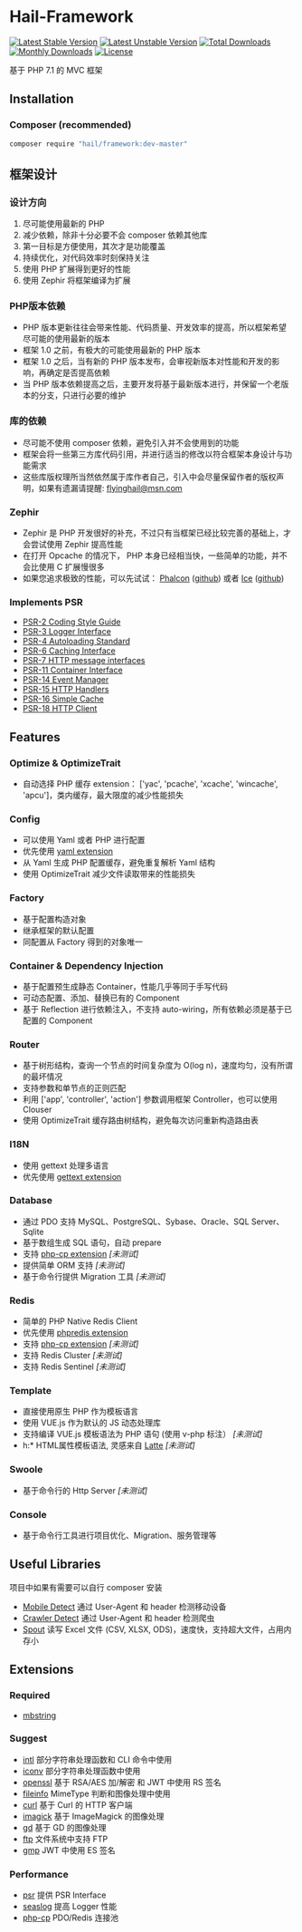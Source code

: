 # Hail-Framework

[![Latest Stable Version](https://poser.pugx.org/hail/framework/version)](https://packagist.org/packages/hail/framework)
[![Latest Unstable Version](https://poser.pugx.org/hail/framework/v/unstable)](//packagist.org/packages/hail/framework)
[![Total Downloads](https://poser.pugx.org/hail/framework/downloads)](https://packagist.org/packages/hail/framework)
[![Monthly Downloads](https://poser.pugx.org/hail/framework/d/monthly)](https://packagist.org/packages/hail/framework)
[![License](https://poser.pugx.org/hail/framework/license)](https://packagist.org/packages/hail/framework)

基于 PHP 7.1 的 MVC 框架

## Installation

### Composer (recommended)

```bash
composer require "hail/framework:dev-master"
```

## 框架设计

### 设计方向
1. 尽可能使用最新的 PHP
2. 减少依赖，除非十分必要不会 composer 依赖其他库
3. 第一目标是方便使用，其次才是功能覆盖
4. 持续优化，对代码效率时刻保持关注
5. 使用 PHP 扩展得到更好的性能
6. 使用 Zephir 将框架编译为扩展

### PHP版本依赖
- PHP 版本更新往往会带来性能、代码质量、开发效率的提高，所以框架希望尽可能的使用最新的版本
- 框架 1.0 之前，有极大的可能使用最新的 PHP 版本
- 框架 1.0 之后，当有新的 PHP 版本发布，会审视新版本对性能和开发的影响，再确定是否提高依赖
- 当 PHP 版本依赖提高之后，主要开发将基于最新版本进行，并保留一个老版本的分支，只进行必要的维护

### 库的依赖
- 尽可能不使用 composer 依赖，避免引入并不会使用到的功能
- 框架会将一些第三方库代码引用，并进行适当的修改以符合框架本身设计与功能需求
- 这些库版权理所当然依然属于库作者自己，引入中会尽量保留作者的版权声明，如果有遗漏请提醒: flyinghail@msn.com

### Zephir
- Zephir 是 PHP 开发很好的补充，不过只有当框架已经比较完善的基础上，才会尝试使用 Zephir 提高性能
- 在打开 Opcache 的情况下， PHP 本身已经相当快，一些简单的功能，并不会比使用 C 扩展慢很多
- 如果您追求极致的性能，可以先试试： [Phalcon](http://phalconphp.com/) ([github](https://github.com/phalcon/cphalcon)) 或者 [Ice](http://www.iceframework.org/) ([github](https://github.com/ice/framework))

### Implements PSR
- [PSR-2 Coding Style Guide](https://www.php-fig.org/psr/psr-2)
- [PSR-3 Logger Interface](https://www.php-fig.org/psr/psr-3)
- [PSR-4 Autoloading Standard](https://www.php-fig.org/psr/psr-4)
- [PSR-6 Caching Interface](https://www.php-fig.org/psr/psr-6)
- [PSR-7 HTTP message interfaces](https://www.php-fig.org/psr/psr-7)
- [PSR-11 Container Interface](https://www.php-fig.org/psr/psr-11)
- [PSR-14 Event Manager](https://www.php-fig.org/psr/psr-14)
- [PSR-15 HTTP Handlers](https://www.php-fig.org/psr/psr-15)
- [PSR-16 Simple Cache](https://www.php-fig.org/psr/psr-16)
- [PSR-18 HTTP Client](https://github.com/php-fig/fig-standards/tree/master/proposed/http-client/)

## Features

### Optimize & OptimizeTrait
- 自动选择 PHP 缓存 extension： ['yac', 'pcache', 'xcache', 'wincache', 'apcu']，类内缓存，最大限度的减少性能损失

### Config
- 可以使用 Yaml 或者 PHP 进行配置
- 优先使用 [yaml extension](http://pecl.php.net/package/yaml)
- 从 Yaml 生成 PHP 配置缓存，避免重复解析 Yaml 结构
- 使用 OptimizeTrait 减少文件读取带来的性能损失

### Factory
- 基于配置构造对象
- 继承框架的默认配置
- 同配置从 Factory 得到的对象唯一

### Container & Dependency Injection
- 基于配置预生成静态 Container，性能几乎等同于手写代码
- 可动态配置、添加、替换已有的 Component
- 基于 Reflection 进行依赖注入，不支持 auto-wiring，所有依赖必须是基于已配置的 Component

### Router
- 基于树形结构，查询一个节点的时间复杂度为 O(log n)，速度均匀，没有所谓的最坏情况
- 支持参数和单节点的正则匹配
- 利用 ['app', 'controller', 'action'] 参数调用框架 Controller，也可以使用 Clouser 
- 使用 OptimizeTrait 缓存路由树结构，避免每次访问重新构造路由表

### I18N
- 使用 gettext 处理多语言
- 优先使用 [gettext extension](http://php.net/manual/gettext.installation.php)

### Database
- 通过 PDO 支持 MySQL、PostgreSQL、Sybase、Oracle、SQL Server、Sqlite
- 基于数组生成 SQL 语句，自动 prepare
- 支持 [php-cp extension](https://github.com/swoole/php-cp) *[未测试]*
- 提供简单 ORM 支持 *[未测试]*
- 基于命令行提供 Migration 工具 *[未测试]*

### Redis
- 简单的 PHP Native Redis Client
- 优先使用 [phpredis extension](http://pecl.php.net/package/redis/)
- 支持 [php-cp extension](https://github.com/swoole/php-cp) *[未测试]*
- 支持 Redis Cluster *[未测试]*
- 支持 Redis Sentinel *[未测试]* 

### Template
- 直接使用原生 PHP 作为模板语言
- 使用 VUE.js 作为默认的 JS 动态处理库
- 支持编译 VUE.js 模板语法为 PHP 语句 (使用 v-php 标注） *[未测试]*
- h:* HTML属性模板语法, 灵感来自 [Latte](https://github.com/nette/latte) *[未测试]* 

### Swoole
- 基于命令行的 Http Server *[未测试]*

### Console
- 基于命令行工具进行项目优化、Migration、服务管理等

## Useful Libraries
项目中如果有需要可以自行 composer 安装

- [Mobile Detect](https://github.com/serbanghita/Mobile-Detect) 通过 User-Agent 和 header 检测移动设备
- [Crawler Detect](https://github.com/JayBizzle/Crawler-Detect) 通过 User-Agent 和 header 检测爬虫
- [Spout](https://github.com/box/spout) 读写 Excel 文件 (CSV, XLSX, ODS)，速度快，支持超大文件，占用内存小

## Extensions

### Required
- [mbstring](http://php.net/manual/book.mbstring.php)

### Suggest
- [intl](http://php.net/manual/book.intl.php) 部分字符串处理函数和 CLI 命令中使用
- [iconv](http://php.net/manual/book.iconv.php) 部分字符串处理函数中使用
- [openssl](http://php.net/manual/book.openssl.php) 基于 RSA/AES 加/解密 和 JWT 中使用 RS 签名
- [fileinfo](http://php.net/manual/book.fileinfo.php) MimeType 判断和图像处理中使用
- [curl](http://php.net/manual/book.curl.php) 基于 Curl 的 HTTP 客户端
- [imagick](http://php.net/manual/book.imagick.php) 基于 ImageMagick 的图像处理
- [gd](http://php.net/manual/book.gd.php) 基于 GD 的图像处理
- [ftp](http://php.net/manual/book.ftp.php) 文件系统中支持 FTP
- [gmp](http://php.net/manual/book.gmp.php) JWT 中使用 ES 签名

### Performance
- [psr](http://pecl.php.net/package/psr) 提供 PSR Interface
- [seaslog](http://pecl.php.net/package/SeasLog) 提高 Logger 性能
- [php-cp](https://github.com/swoole/php-cp) PDO/Redis 连接池